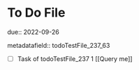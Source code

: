 # To Do File

due:: 2022-09-26

metadatafield:: todoTestFile_237_63

- [ ] Task of todoTestFile_237 1 [[Query me]]
